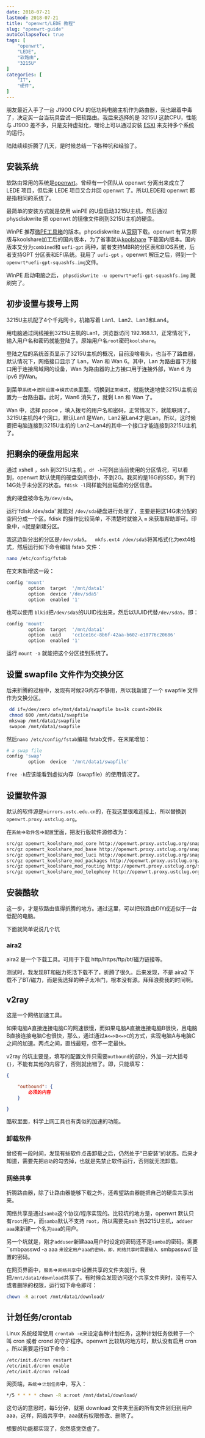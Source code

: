 ```yaml
---
date: 2018-07-21
lastmod: 2018-07-21
title: "openwrt/LEDE 教程"
slug: "openwrt-guide"
autoCollapseToc: true
tags: [
    "openwrt",
    "LEDE",
    "软路由",
    "3215U"
]
categories: [
    "IT",
    "硬件",
]
---
```




朋友最近入手了一台 J1900 CPU 的低功耗电脑主机作为路由器，我也跟着中毒了，决定买一台当玩具尝试一把软路由。我后来选择的是 3215U 这款CPU，性能与 J1900 差不多，只是支持虚拟化，理论上可以通过安装 [ESXI](https://www.vmware.com/products/esxi-and-esx.html) 来支持多个系统的运行。

陆陆续续折腾了几天，是时候总结一下各种坑和经验了。

## 安装系统

软路由常用的系统是[openwrt](https://openwrt.org/)。曾经有一个团队从 openwrt 分离出来成立了 LEDE 项目，但后来 LEDE 项目又合并回 openwrt 了。所以LEDE和 openwrt 都是指相同的系统了。

最简单的安装方式就是使用 winPE 的U盘启动3215U主机，然后通过 physdiskwrite 把 openwrt 的镜像文件刷到3215U主机的硬盘。

WinPE 推荐[微PE工具箱](http://www.wepe.com.cn/)的版本。phpsdiskwrite 从[官网](https://m0n0.ch/wall/physdiskwrite.php)下载。openwrt 有官方原版与koolshare加工后的国内版本，为了省事就从[koolshare](http://firmware.koolshare.cn/LEDE_X64_fw867/) 下载国内版本。国内版本又分为`combined`和 `uefi-gpt` 两种，前者支持MBR的分区表和BIOS系统，后者支持GPT 分区表和EFI系统。我用了 `uefi-gpt` 。openwrt 解压之后，得到一个`openwrt*uefi-gpt-squashfs.img`文件。

WinPE 启动电脑之后， `phpsdiskwrite -u openwrt*uefi-gpt-squashfs.img` 就刷完了。

## 初步设置与拨号上网

3215U主机配了4个千兆网卡，机箱写着 Lan1、Lan2、Lan3和Lan4。

用电脑通过网线接到3215U主机的Lan1，浏览器访问 192.168.1.1，正常情况下，输入用户名和密码就能登陆了。原始用户名`root`密码`koolshare`。

登陆之后的系统首页显示了3215U主机的概况，目前没啥看头，也当不了路由器，默认情况下，网络接口显示了 Lan，Wan 和 Wan 6。其中，Lan 为路由器下方接口用于连接局域网的设备，Wan 为路由器的上方接口用于连接外部，Wan 6 为 ipv6 的Wan。

到菜单`系统`=>`进阶设置`=>`模式切换`里面，切换到`正常模式`，就能快速地使3215U主机设置为一台路由器。此时，Wan6 消失了，就剩 Lan 和 Wan 了。

Wan 中，选择 pppoe ，填入拨号的用户名和密码，正常情况下，就能联网了。3215U主机的4个网口，默认Lan1 是Wan，Lan2至Lan4才是Lan，所以，这时候要把电脑连接到3215U主机的 Lan2~Lan4的其中一个接口才能连接到3215U主机了。

## 把剩余的硬盘用起来

通过 xshell ，ssh 到3215U主机 。`df -h`可列出当前使用的分区情况，可以看到，openwrt 默认使用的硬盘空间很小，不到2G。我买的是16G的SSD，剩下的14G处于未分区的状态。`fdisk -l`同样能列出磁盘的分区信息。

我的硬盘被命名为`/dev/sda`。

运行'fdisk /dev/sda' 就能对 `/dev/sda`硬盘进行处理了，主要是把这14G未分配的空间分成一个区。fdisk 的操作比较简单，不清楚时就输入 `m` 来获取帮助即可。印象中，`n`就是新建分区。

我这边新分出的分区是`/dev/sda5`。`  mkfs.ext4 /dev/sda5`将其格式化为ext4格式，然后运行如下命令编辑 fstab 文件：

```bash
nano /etc/config/fstab
```

在文末新增这一段：

```bash
config 'mount'
        option  target  '/mnt/data1'
        option  device '/dev/sda5'
        option  enabled '1'
```

也可以使用 `blkid`把`/dev/sda5`的UUID找出来，然后以UUID代替`/dev/sda5`，即：

```bash
config 'mount'
        option  target  '/mnt/data1'
        option  uuid    'cc1ce16c-8b6f-42aa-b602-e10776c20686'
        option  enabled '1'
```

运行 `mount -a` 就能把这个分区挂到系统了。

## 设置 swapfile 文件作为交换分区

后来折腾的过程中，发现有时候2G内存不够用，所以我新建了一个 swapfile 文件作为交换分区。

```bash
 dd if=/dev/zero of=/mnt/data1/swapfile bs=1k count=2048k
 chmod 600 /mnt/data1/swapfile
 mkswap /mnt/data1/swapfile
 swapon /mnt/data1/swapfile
```

然后`nano /etc/config/fstab`编辑 fstab文件，在末尾增加：

```bash
# a swap file
config 'swap'
        option  device  '/mnt/data1/swapfile'
```

`free -h`应该能看到虚拟内存（swapfile）的使用情况了。

## 设置软件源

默认的软件源是`mirrors.ustc.edu.cn`的，在我这里很难连接上，所以替换到`openwrt.proxy.ustclug.org`。

在`系统`=>`软件包`=>`配置`里面，把发行版软件源修改为：

```bash
src/gz openwrt_koolshare_mod_core http://openwrt.proxy.ustclug.org/snapshots/targets/x86/64/packages
src/gz openwrt_koolshare_mod_base http://openwrt.proxy.ustclug.org/snapshots/packages/x86_64/base
src/gz openwrt_koolshare_mod_luci http://openwrt.proxy.ustclug.org/snapshots/packages/x86_64/luci
src/gz openwrt_koolshare_mod_packages http://openwrt.proxy.ustclug.org/snapshots/packages/x86_64/packages
src/gz openwrt_koolshare_mod_routing http://openwrt.proxy.ustclug.org/snapshots/packages/x86_64/routing
src/gz openwrt_koolshare_mod_telephony http://openwrt.proxy.ustclug.org/snapshots/packages/x86_64/telephony
```

## 安装酷软

这一步，才是软路由值得折腾的地方。通过这里，可以把软路由DIY成近似于一台低配的电脑。

下面就简单说说几个坑

### aira2

aira2 是一个下载工具。可用于下载 http/https/ftp/bt/磁力链接等。

测试时，我发现BT和磁力死活下载不了，折腾了很久。后来发现，不是 aira2 下载不了BT/磁力，而是我选择的种子太冷门，根本没有源。拜拜浪费我的时间啊。

## v2ray

这是一个网络加速工具。

如果电脑A直接连接电脑C的网速很慢，而如果电脑A直接连接电脑B很快，且电脑B直接连接电脑C也很快，那么，通过通过`A<=>B<=>C`的方式，实现电脑A与电脑C之间的加速。两点之间，直线最短，但不一定最快。

v2ray 的坑主要是，填写的配置文件只需要`outbound`的部分，外加一对大括号`{}`，不能有其他的内容了，否则就出错了。即，只能填写：

```json
{

    "outbound": {
        必须的内容
    }

}
```

酷软里面，科学上网工具也有类似的加速的功能。

### 卸载软件

曾经有一段时间，发现有些软件点击卸载之后，仍然处于“已安装”的状态。后来才知道，需要先把`启动`的勾去掉，也就是先禁止软件运行，否则就无法卸载。

### 网络共享

折腾路由器，除了让路由器能够下载之外，还希望路由器能把自己的硬盘共享出来。

网络共享是通过`samba`这个协议/程序实现的。比较坑的地方是，openwrt 默认只有`root`用户，而`samba`默认不支持 `root`，所以需要先ssh 到3215U主机，`adduer aaa`来新建一个名为`aaa`的用户。

另一个坑就是，刚才`adduser`新建aaa用户时设定的密码还不是`samba`的密码。需要``smbpasswd -a aaa `来设定用户aaa的密码，即，网络共享时需要输入 `smbpasswd`设置的密码。

在网页界面中，`服务`=>`网络共享`中设置共享的文件夹就行。我把`/mnt/data1/download`共享了。有时候会发现访问这个共享文件夹时，没有写入或者删除的权限，运行如下命令即可：

```bash
chown -R a:root /mnt/data1/download/
```

## 计划任务/crontab

Linux 系统经常使用 `crontab -e`来设定各种计划任务，这种计划任务依赖于一个叫 cron 或者 crond 的守护程序。openwrt 比较坑的地方时，默认没有启用 cron 。所以需要运行如下命令：

```bash
/etc/init.d/cron restart
/etc/init.d/cron enable
/etc/init.d/cron reload
```

网页端，`系统`=>`计划任务`中，写入：

```bash
*/5 * * * * chown -R a:root /mnt/data1/download/
```

这句话的意思时，每5分钟，就把 download 文件夹里面的所有文件划归到用户aaa，这样，网络共享中，aaa就有权限修改、删除了。

想要的功能都实现了，忽然感觉空虚了。